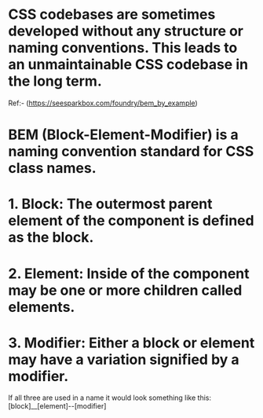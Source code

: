 # CSS codebases are sometimes developed without any structure or naming conventions. This leads to an unmaintainable CSS codebase in the long term.
Ref:- (https://seesparkbox.com/foundry/bem_by_example)
# BEM (Block-Element-Modifier) is a naming convention standard for CSS class names.
# 1. Block: The outermost parent element of the component is defined as the block.
# 2. Element: Inside of the component may be one or more children called elements.
# 3. Modifier: Either a block or element may have a variation signified by a modifier.
If all three are used in a name it would look something like this:
[block]__[element]--[modifier]
